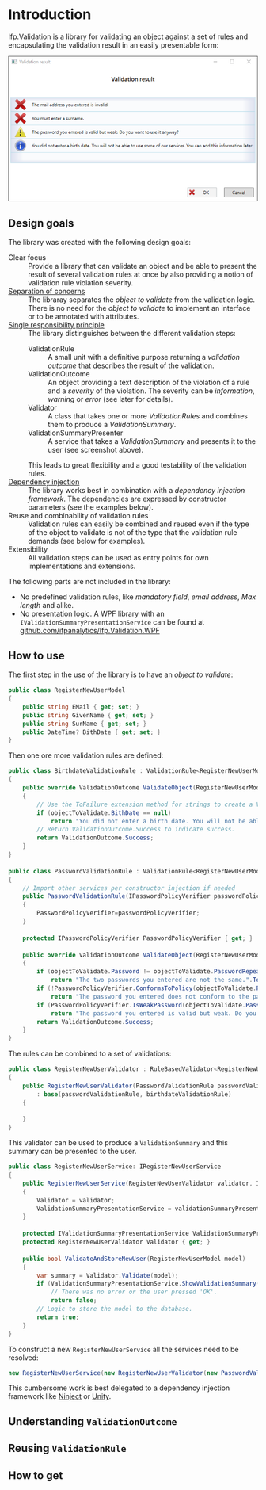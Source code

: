# Introduction

Ifp.Validation is a library for validating an object against a set of 
rules and encapsulating the validation result in an easily presentable form:

![ValidationSummaryPresenterExample](Documentation/Media/ValidationSummaryPresenterExample.png)

## Design goals

The library was created with the following design goals:
<dl>
    <dt>Clear focus</dt>
    <dd>
        Provide a library that can validate an object and be able to present the result of several validation rules at once
        by also providing a notion of validation rule violation severity.
    </dd>
    <dt><a href="https://en.wikipedia.org/wiki/Separation_of_concerns">Separation of concerns</a></dt>
    <dd>
        The libraray separates the <em>object to validate</em> from the validation logic. 
        There is no need for the <em>object to validate</em> to implement an interface or 
        to be annotated with attributes.
    </dd>
    <dt><a href="https://en.wikipedia.org/wiki/Single_responsibility_principle">Single responsibility principle</a></dt>
    <dd>
        The library distinguishes between the different validation steps:
        <dl>
            <dt>ValidationRule</dt>
            <dd>
                A small unit with a definitive purpose returning a <em>validation outcome</em> 
                that describes the result of the validation.
            </dd>
            <dt>ValidationOutcome</dt>
            <dd>
                An object providing a text description of the violation of a rule and a 
                <em>severity</em> of the violation. The severity can be <em>information</em>, 
                <em>warning</em> or <em>error</em> (see later for details). 
            </dd>
            <dt>Validator</dt>
            <dd>
                A class that takes one or more <em>ValidationRules</em> and combines them
                to produce a <em>ValidationSummary</em>.
            </dd>
            <dt>ValidationSummaryPresenter</dt>
            <dd>
                A service that takes a <em>ValidationSummary</em> and presents it to the user (see screenshot above).
            </dd>
        </dl>        
        This leads to great flexibility and a good testability of the validation rules.
    </dd>
    <dt><a href="https://de.wikipedia.org/wiki/Dependency_Injection">Dependency injection</a></dt>
    <dd>
        The library works best in combination with a <em>dependency injection framework</em>.
        The dependencies are expressed by constructor parameters (see the examples below).
    </dd>
    <dt>Reuse and combinability of validation rules</dt>
    <dd>
        Validation rules can easily be combined and reused even if the type of the object to validate
        is not of the type that the validation rule demands (see below for examples).
    </dd>
    <dt>Extensibility</dt>
    <dd>
        All validation steps can be used as entry points for own implementations and extensions.        
    </dd>
</dl>

The following parts are not included in the library:

* No predefined validation rules, like *mandatory field*, *email address*, *Max length* and alike.
* No presentation logic. A WPF library with an `IValidationSummaryPresentationService` can
  be found at [github.com/ifpanalytics/Ifp.Validation.WPF](https://github.com/ifpanalytics/Ifp.Validation.WPF)

## How to use

The first step in the use of the library is to have an  *object to validate*:

```CS
public class RegisterNewUserModel
{
    public string EMail { get; set; }
    public string GivenName { get; set; }
    public string SurName { get; set; }
    public DateTime? BithDate { get; set; }
}
```     

Then one ore more validation rules are defined:

```CS
public class BirthdateValidationRule : ValidationRule<RegisterNewUserModel>
{
    public override ValidationOutcome ValidateObject(RegisterNewUserModel objectToValidate)
    {
        // Use the ToFailure extension method for strings to create a ValidationOutcome.
        if (objectToValidate.BithDate == null)
            return "You did not enter a birth date. You will not be able to use some of our services.You can add this information later.".ToFailure(FailureSeverity.Information);
        // Return ValidationOutcome.Success to indicate success.
        return ValidationOutcome.Success;
    }
}

public class PasswordValidationRule : ValidationRule<RegisterNewUserModel>
{
    // Import other services per constructor injection if needed
    public PasswordValidationRule(IPasswordPolicyVerifier passwordPolicyVerifier)
    {
        PasswordPolicyVerifier=passwordPolicyVerifier;
    }

    protected IPasswordPolicyVerifier PasswordPolicyVerifier { get; }

    public override ValidationOutcome ValidateObject(RegisterNewUserModel objectToValidate)
    {
        if (objectToValidate.Password != objectToValidate.PasswordRepeated)
            return "The two passwords you entered are not the same.".ToFailure(FailureSeverity.Error);
        if (!PasswordPolicyVerifier.ConformsToPolicy(objectToValidate.Password))
            return "The password you entered does not conform to the password policy.".ToFailure(FailureSeverity.Error);
        if (PasswordPolicyVerifier.IsWeakPassword(objectToValidate.Password))
            return "The password you entered is valid but weak. Do you want to use it anyway?".ToFailure(FailureSeverity.Warning);
        return ValidationOutcome.Success;
    }
}
```

The rules can be combined to a set of validations:

```CS
public class RegisterNewUserValidator : RuleBasedValidator<RegisterNewUserModel>
{
    public RegisterNewUserValidator(PasswordValidationRule passwordValidationRule, BirthdateValidationRule birthdateValidationRule)
        : base(passwordValidationRule, birthdateValidationRule)
    {

    }
}
```

This validator can be used to produce a `ValidationSummary` and this summary can be presented to the user.

```CS
public class RegisterNewUserService: IRegisterNewUserService
{
    public RegisterNewUserService(RegisterNewUserValidator validator, IValidationSummaryPresentationService validationSummaryPresentationService)
    {
        Validator = validator;
        ValidationSummaryPresentationService = validationSummaryPresentationService;
    }

    protected IValidationSummaryPresentationService ValidationSummaryPresentationService { get; }
    protected RegisterNewUserValidator Validator { get; }

    public bool ValidateAndStoreNewUser(RegisterNewUserModel model)
    {
        var summary = Validator.Validate(model);
        if (ValidationSummaryPresentationService.ShowValidationSummary(summary))
            // There was no error or the user pressed 'OK'.
            return false;
        // Logic to store the model to the database.
        return true;
    }
}
```

To construct a new `RegisterNewUserService` all the services need to be resolved:

```CS
new RegisterNewUserService(new RegisterNewUserValidator(new PasswordValidationRule(new PasswordPolicyVerifier()), new BirthdateValidationRule()), new ValidationSummaryPresentationService()); 
```

This cumbersome work is best delegated to a dependency injection framework like [Ninject](http://www.ninject.org/) or [Unity](https://github.com/unitycontainer/unity).

## Understanding `ValidationOutcome`

## Reusing `ValidationRule`

## How to get
